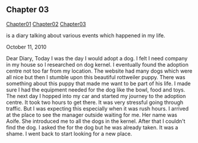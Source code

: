 ## Chapter 03

[Chapter01](https://b00094250.github.io/github-story-2019/chapter01.html)
[Chapter02](https://b00094250.github.io/github-story-2019/chapter02.html)
[Chapter03](https://b00094250.github.io/github-story-2019/chapter03.html)





is a diary talking about various events which happened in my life. 

October 11, 2010
 
Dear Diary,
        Today I was the day I would adopt a dog. I felt I need company in my house so I researched on dog kernel. I eventually found the adoption centre not too far from my location. 
The website had many dogs which were all nice but then I stumble upon this beautiful rottweiler 
puppy. There was something about this puppy that made me want to be part of his life.
I made sure I had the equipment needed for the dog like the bowl, food and toys. The next day I hopped into my car and started my journey 
to the adoption centre. It took two hours to get there. It was very stressful going through traffic. But I was expecting this especially when it was rush hours. 
I arrived at the place to see the manager outside waiting for me. Her name was Aoife. She introduced me to all the dogs in the kernel. After that I couldn't find the dog. I asked the 
for the dog but he was already taken. It was a shame. I went back to start looking  for a new place.
  